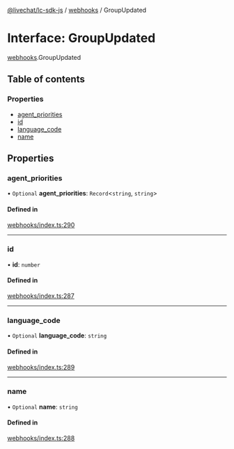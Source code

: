 [@livechat/lc-sdk-js](../README.md) / [webhooks](../modules/webhooks.md) / GroupUpdated

# Interface: GroupUpdated

[webhooks](../modules/webhooks.md).GroupUpdated

## Table of contents

### Properties

- [agent\_priorities](webhooks.GroupUpdated.md#agent_priorities)
- [id](webhooks.GroupUpdated.md#id)
- [language\_code](webhooks.GroupUpdated.md#language_code)
- [name](webhooks.GroupUpdated.md#name)

## Properties

### agent\_priorities

• `Optional` **agent\_priorities**: `Record`<`string`, `string`\>

#### Defined in

[webhooks/index.ts:290](https://github.com/livechat/lc-sdk-js/blob/1fa827f/src/webhooks/index.ts#L290)

___

### id

• **id**: `number`

#### Defined in

[webhooks/index.ts:287](https://github.com/livechat/lc-sdk-js/blob/1fa827f/src/webhooks/index.ts#L287)

___

### language\_code

• `Optional` **language\_code**: `string`

#### Defined in

[webhooks/index.ts:289](https://github.com/livechat/lc-sdk-js/blob/1fa827f/src/webhooks/index.ts#L289)

___

### name

• `Optional` **name**: `string`

#### Defined in

[webhooks/index.ts:288](https://github.com/livechat/lc-sdk-js/blob/1fa827f/src/webhooks/index.ts#L288)
